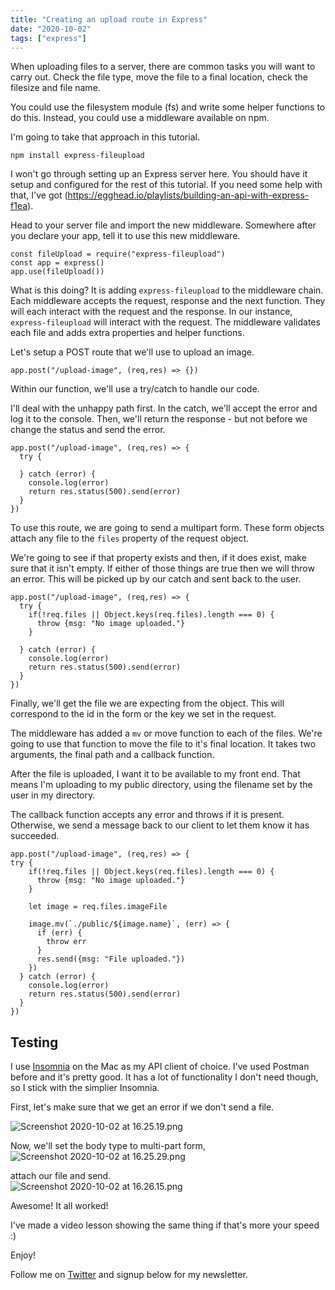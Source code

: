 ```yaml
---
title: "Creating an upload route in Express"
date: "2020-10-02"
tags: ["express"]
---
```


When uploading files to a server, there are common tasks you will want to carry out. Check the file type, move the file to a final location, check the filesize and file name.

You could use the filesystem module (fs) and write some helper functions to do this. Instead, you could use a middleware available on npm.

I'm going to take that approach in this tutorial.

```
npm install express-fileupload
```

I won't go through setting up an Express server here. You should have it setup and configured for the rest of this tutorial. If you need some help with that, I've got (https://egghead.io/playlists/building-an-api-with-express-f1ea).

Head to your server file and import the new middleware. Somewhere after you declare your app, tell it to use this new middleware.

```
const fileUpload = require("express-fileupload")
const app = express()
app.use(fileUpload())
```

What is this doing? It is adding `express-fileupload` to the middleware chain. Each middleware accepts the request, response and the next function. They will each interact with the request and the response. In our instance, `express-fileupload` will interact with the request. The middleware validates each file and adds extra properties and helper functions.

Let's setup a POST route that we'll use to upload an image.

```
app.post("/upload-image", (req,res) => {})
```

Within our function, we'll use a try/catch to handle our code.

I'll deal with the unhappy path first. In the catch, we'll accept the error and log it to the console. Then, we'll return the response - but not before we change the status and send the error.

```
app.post("/upload-image", (req,res) => {
  try {

  } catch (error) {
    console.log(error)
    return res.status(500).send(error)
  }
})
```

To use this route, we are going to send a multipart form. These form objects attach any file to the `files` property of the request object.

We're going to see if that property exists and then, if it does exist, make sure that it isn't empty. If either of those things are true then we will throw an error. This will be picked up by our catch and sent back to the user.

```
app.post("/upload-image", (req,res) => {
  try {
    if(!req.files || Object.keys(req.files).length === 0) {
      throw {msg: "No image uploaded."}
    }

  } catch (error) {
    console.log(error)
    return res.status(500).send(error)
  }
})
```

Finally, we'll get the file we are expecting from the object. This will correspond to the id in the form or the key we set in the request.

The middleware has added a `mv` or move function to each of the files. We're going to use that function to move the file to it's final location. It takes two arguments, the final path and a callback function.

After the file is uploaded, I want it to be available to my front end. That means I'm uploading to my public directory, using the filename set by the user in my directory.

The callback function accepts any error and throws if it is present. Otherwise, we send a message back to our client to let them know it has succeeded.

```
app.post("/upload-image", (req,res) => {
try {
    if(!req.files || Object.keys(req.files).length === 0) {
      throw {msg: "No image uploaded."}
    }

    let image = req.files.imageFile

    image.mv(`./public/${image.name}`, (err) => {
      if (err) {
        throw err
      }
      res.send({msg: "File uploaded."})
    })
  } catch (error) {
    console.log(error)
    return res.status(500).send(error)
  }
})
```

## Testing

I use [Insomnia](https://insomnia.rest/) on the Mac as my API client of choice. I've used Postman before and it's pretty good. It has a lot of functionality I don't need though, so I stick with the simplier Insomnia.

First, let's make sure that we get an error if we don't send a file.

![Screenshot 2020-10-02 at 16.25.19.png](/images/9bjG-TQzv.png)

Now, we'll set the body type to multi-part form,  
![Screenshot 2020-10-02 at 16.25.29.png](/images/Tnjdr0WXq.png)

attach our file and send.  
![Screenshot 2020-10-02 at 16.26.15.png](/images/nG9Ah3uGq.png)

Awesome! It all worked!

I've made a video lesson showing the same thing if that's more your speed :)

Enjoy!

Follow me on [Twitter](https://www.twitter.com/dolearning) and signup below for my newsletter.
